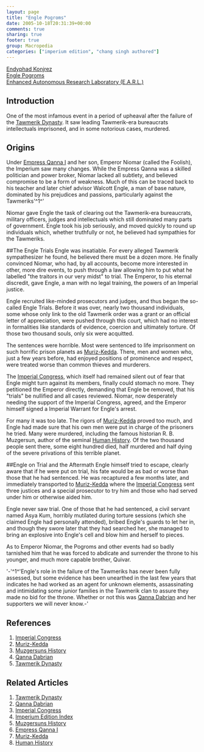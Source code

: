 ```yaml
---
layout: page
title: "Engle Pogroms"
date: 2005-10-18T20:31:39+00:00
comments: true
sharing: true
footer: true
group: Macropedia
categories: ["imperium edition", "chang singh authored"]
---
```


<div class='row'>
	<div class='col-md-4'><a href='/macropedia/endyphad-konjrez'>Endyphad Konjrez</a></div>
	<div class='col-md-4'><a href='/macropedia/engle-pogroms'>Engle Pogroms</a></div>
	<div class='col-md-4'><a href='/macropedia/enhanced-autonomous-research-laboratory'>Enhanced Autonomous Research Laboratory (E.A.R.L.)</a></div>
</div>




## Introduction
One of the most infamous event in a period of upheaval after the failure of the [Tawmerik Dynasty](/macropedia/tawmerik-dynasty).  It saw leading Tawmerik-era bureaucrats intellectuals imprisoned, and in some notorious cases, murdered.

## Origins
Under [Empress Qanna I](/macropedia/qanna-dabrian) and her son, Emperor Niomar (called the Foolish), the Imperium saw many changes.  While the Empress Qanna was a skilled politician and power broker, Niomar lacked all subtlety, and believed compromise to be a form of weakness.  Much of this can be traced back to his teacher and later chief advisor Walcott Engle, a man of base nature, dominated by his prejudices and passions, particularly against the Tawmeriks'^1^'

Niomar gave Engle the task of clearing out the Tawmerik-era bureaucrats, military officers, judges and intellectuals which still dominated many parts of government.  Engle took his job seriously, and moved quickly to round up individuals which, whether truthfully or not, he believed had sympathies for the Tawmeriks.

##The Engle Trials
Engle was insatiable.  For every alleged Tawmerik sympathesizer he found, he believed there must be a dozen more.  He finally convinced Niomar, who had, by all accounts, become more interested in other, more dire events, to push through a law allowing him to put what he labelled "the traitors in our very midst" to trial.  The Emperor, to his eternal discredit, gave Engle, a man with no legal training, the powers of an Imperial justice.

Engle recruited like-minded prosecutors and judges, and thus began the so-called Engle Trials.  Before it was over, nearly two thousand individuals, some whose only link to the old Tawmerik order was a grant or an official letter of appreciation, were pushed through this court, which had no interest in formalities like standards of evidence, coercion and ultimately torture.  Of those two thousand souls, only six were acquitted.

The sentences were horrible.  Most were sentenced to life imprisonment on such horrific prison planets as [Muriz-Kedda](/star-systems/muriz-kedda).  There, men and women who, just a few years before, had enjoyed positions of prominence and respect, were treated worse than common thieves and murderers.

The [Imperial Congress](/macropedia/imperial-congress), which itself had remained silent out of fear that Engle might turn against its members, finally could stomach no more.  They petitioned the Emperor directly, demanding that Engle be removed, that his "trials" be nullified and all cases reviewed.  Niomar, now desperately needing the support of the Imperial Congress, agreed, and the Emperor himself signed a Imperial Warrant for Engle's arrest.

For many it was too late.  The rigors of [Muriz-Kedda](/star-systems/muriz-kedda) proved too much, and Engle had made sure that his own men were put in charge of the prisoners he tried.  Many were murdered, including the famous historian R. B. Muzgersun, author of the seminal [Human History](/macropedia/muzgersuns-history).  Of the two thousand people sent there, some eight hundred died, half murdered and half dying of the severe privations of this terrible planet.

##Engle on Trial and the Aftermath
Engle himself tried to escape, clearly aware that if he were put on trial, his fate would be as bad or worse than those that he had sentenced.  He was recaptured a few months later, and immediately transported to [Muriz-Kedda](/star-systems/muriz-kedda) where the [Imperial Congress](/macropedia/imperial-congress) sent three justices and a special prosecutor to try him and those who had served under him or otherwise aided him.

Engle never saw trial.  One of those that he had sentenced, a civil servant named Asya Kum, horribly mutilated during torture sessions (which she claimed Engle had personally attended), bribed Engle's guards to let her in, and though they swore later that they had searched her, she managed to bring an explosive into Engle's cell and blow him and herself to pieces.

As to Emperor Niomar, the Pogroms and other events had so badly tarnished him that he was forced to abdicate and surrender the throne to his younger, and much more capable brother, Quivar.

'-'^1^'Engle's role in the failure of the Tawmeriks has never been fully assessed, but some evidence has been unearthed in the last few years that indicates he had worked as an agent for unknown elements, assassinating and intimidating some junior families in the Tawmerik clan to assure they made no bid for the throne.  Whether or not this was [Qanna Dabrian](/macropedia/qanna-dabrian) and her supporters we will never know.-'

## References
1. [Imperial Congress](/macropedia/imperial-congress)
1. [Muriz-Kedda](/star-systems/muriz-kedda)
1. [Muzgersuns History](/macropedia/muzgersuns-history)
1. [Qanna Dabrian](/macropedia/qanna-dabrian)
1. [Tawmerik Dynasty](/macropedia/tawmerik-dynasty)

## Related Articles

1. [Tawmerik Dynasty](/macropedia/tawmerik-dynasty)
2. [Qanna Dabrian](/macropedia/qanna-dabrian)
3. [Imperial Congress](/macropedia/imperial-congress)
4. [Imperium Edition Index](/macropedia/imperium-edition-index)
5. [Muzgersuns History](/macropedia/muzgersuns-history)
6. [Empress Qanna I](/macropedia/qanna-dabrian)
7. [Muriz-Kedda](/star-systems/muriz-kedda)
8. [Human History](/macropedia/muzgersuns-history)



 
